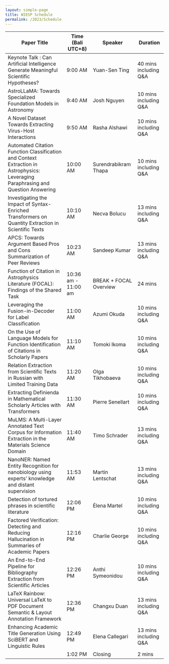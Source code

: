 ```yaml
---
layout: simple-page
title: WIESP Schedule
permalink: /2023/Schedule
---
```


| Paper Title | Time (Bali UTC+8) | Speaker | Duration |
|---|---|---|---|
| Keynote Talk : Can Artificial Intelligence Generate Meaningful Scientific Hypotheses? | 9:00 AM | Yuan-Sen Ting | 40 mins including Q&A |
| AstroLLaMA: Towards Specialized Foundation Models in Astronomy | 9:40 AM | Josh Nguyen | 10 mins including Q&A |
| A Novel Dataset Towards Extracting Virus-Host Interactions­­ | 9:50 AM | Rasha Alshawi | 10 mins including Q&A |
| Automated Citation Function Classification and Context Extraction in Astrophysics: Leveraging Paraphrasing and Question Answering | 10:00 AM | Surendrabikram Thapa | 10 mins including Q&A |
| Investigating the Impact of Syntax-Enriched Transformers on Quantity Extraction in Scientific Texts | 10:10 AM | Necva Bolucu | 13 mins including Q&A |
| APCS: Towards Argument Based Pros and Cons Summarization of Peer Reviews | 10:23 AM | Sandeep Kumar | 13 mins including Q&A |
| Function of Citation in Astrophysics Literature (FOCAL): Findings of the Shared Task | 10:36 am - 11:00 am | BREAK + FOCAL Overview | 24 mins |
| Leveraging the Fusion-in-Decoder for Label Classification | 11:00 AM | Azumi Okuda | 10 mins including Q&A |
| On the Use of Language Models for Function Identification of Citations in Scholarly Papers | 11:10 AM | Tomoki Ikoma | 10 mins including Q&A |
| Relation Extraction from Scientific Texts in Russian with Limited Training Data | 11:20 AM | Olga Tikhobaeva | 10 mins including Q&A |
| Extracting Definienda in Mathematical Scholarly Articles with Transformers | 11:30 AM | Pierre Senellart | 10 mins including Q&A |
| MuLMS: A Multi-Layer Annotated Text Corpus for Information Extraction in the Materials Science Domain | 11:40 AM | Timo Schrader | 13 mins including Q&A |
| NanoNER: Named Entity Recognition for nanobiology using experts' knowledge and distant supervision | 11:53 AM | Martin Lentschat | 13 mins including Q&A |
| Detection of tortured phrases in scientific literature | 12:06 PM | Élena Martel | 10 mins including Q&A |
| Factored Verification: Detecting and Reducing Hallucination in Summaries of Academic Papers | 12:16 PM | Charlie George | 10 mins including Q&A |
| An End-to-End Pipeline for Bibliography Extraction from Scientific Articles | 12:26 PM | Anthi Symeonidou | 10 mins including Q&A |
| LaTeX Rainbow: Universal LaTeX to PDF Document Semantic & Layout Annotation Framework | 12:36 PM | Changxu Duan | 13 mins including Q&A |
| Enhancing Academic Title Generation Using SciBERT and Linguistic Rules | 12:49 PM | Elena Callegari | 13 mins including Q&A |
|  | 1:02 PM | Closing | 2 mins |
